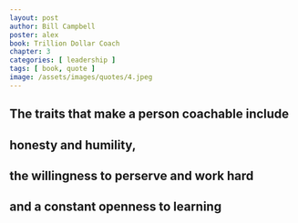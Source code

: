 ```yaml
---
layout: post
author: Bill Campbell
poster: alex
book: Trillion Dollar Coach
chapter: 3
categories: [ leadership ]
tags: [ book, quote ]
image: /assets/images/quotes/4.jpeg
---
```

## The traits that make a person coachable include 
## honesty and humility, 
## the willingness to perserve and work hard
## and a constant openness to learning